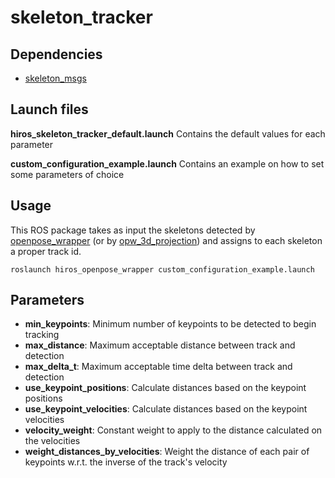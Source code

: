# skeleton_tracker


## Dependencies
* [skeleton\_msgs](https://gitlab.com/hi-ros/skeleton_msgs)


## Launch files
**hiros\_skeleton\_tracker\_default.launch**
Contains the default values for each parameter

**custom\_configuration\_example.launch**
Contains an example on how to set some parameters of choice


## Usage
This ROS package takes as input the skeletons detected by [openpose\_wrapper](https://gitlab.com/hi-ros/openpose_wrapper)
(or by [opw\_3d\_projection](https://gitlab.com/hi-ros/opw_3d_projection)) and assigns to each skeleton a proper track id.

```
roslaunch hiros_openpose_wrapper custom_configuration_example.launch
```

## Parameters
* **min_keypoints**: Minimum number of keypoints to be detected to begin tracking
* **max_distance**: Maximum acceptable distance between track and detection
* **max_delta_t**: Maximum acceptable time delta between track and detection
* **use_keypoint_positions**: Calculate distances based on the keypoint positions
* **use_keypoint_velocities**: Calculate distances based on the keypoint velocities
* **velocity_weight**: Constant weight to apply to the distance calculated on the velocities
* **weight_distances_by_velocities**: Weight the distance of each pair of keypoints w.r.t. the inverse of the track's velocity
